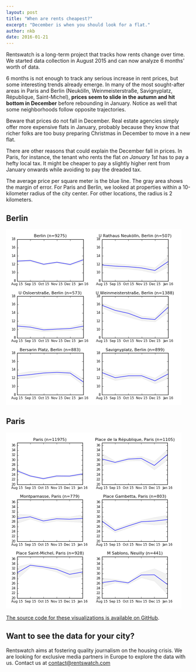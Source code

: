 ```yaml
---
layout: post
title: "When are rents cheapest?"
excerpt: "December is when you should look for a flat."
author: nkb
date: 2016-01-21
---
```


Rentswatch is a long-term project that tracks how rents change over time. We started data collection in August 2015 and can now analyze 6 months' worth of data.

6 months is not enough to track any serious increase in rent prices, but some interesting trends already emerge. In many of the most sought-after areas in Paris and Berlin (Neukölln, Weinmeisterstraße, Savignyplatz, République, Saint-Michel), **prices seem to slide in the autumn and hit bottom in December** before rebounding in January. Notice as well that some neighborhoods follow opposite trajectories.

Beware that prices do not fall in December. Real estate agencies simply offer more expensive flats in January, probably because they know that richer folks are too busy preparing Christmas in December to move in a new flat.

There are other reasons that could explain the December fall in prices. In Paris, for instance, the tenant who rents the flat _on January 1st_ has to pay a hefty local tax. It might be cheaper to pay a slightly higher rent from January onwards while avoiding to pay the dreaded tax.

The average price per square meter is the blue line. The gray area shows the margin of error. For Paris and Berlin, we looked at properties within a 10-kilometer radius of the city center. For other locations, the radius is 2 kilometers.

## Berlin

!["Prices in Berlin over time"](../images/graph-Berlin.png)

## Paris

!["Prices in Paris over time"](../images/graph-Paris.png)

[The source code for these visualizations is available on GitHub](https://github.com/jplusplus/rentswatch-stats/blob/master/analyses/evolution/evolution.py).

## Want to see the data for your city?

Rentswatch aims at fostering quality journalism on the housing crisis. We are looking for exclusive media partners in Europe to explore the data with us. Contact us at contact@rentswatch.com 